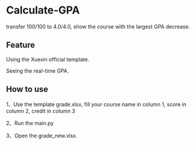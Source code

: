 # Calculate-GPA
transfer 100/100 to 4.0/4.0, show the course with the largest GPA decrease.
## Feature
Using the Xuexin official template.


Seeing the real-time GPA.
## How to use
1、Use the template grade.xlsx, fill your course name in column 1, score in column 2, credit in column 3


2、Run the main.py


3、Open the grade_new.xlsx.

